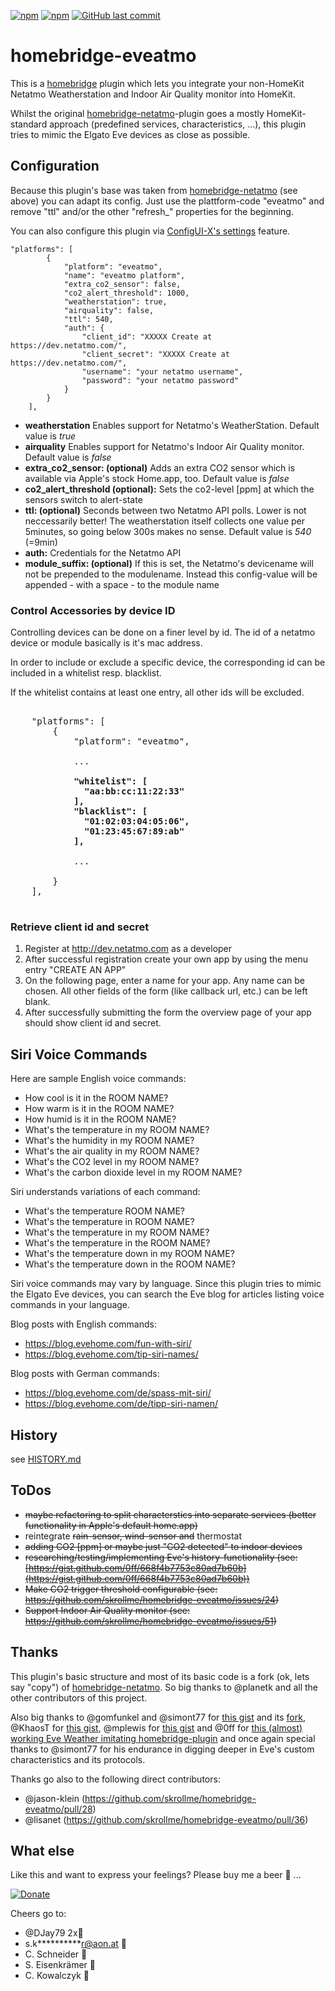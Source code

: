 [![npm](https://img.shields.io/npm/v/homebridge-eveatmo.svg?style=plastic)](https://www.npmjs.com/package/homebridge-eveatmo)
[![npm](https://img.shields.io/npm/dt/homebridge-eveatmo.svg?style=plastic)](https://www.npmjs.com/package/homebridge-eveatmo)
[![GitHub last commit](https://img.shields.io/github/last-commit/skrollme/homebridge-eveatmo.svg?style=plastic)](https://github.com/skrollme/homebridge-eveatmo)

# homebridge-eveatmo

This is a [homebridge](https://github.com/nfarina/homebridge) plugin which lets you integrate your non-HomeKit Netatmo Weatherstation and Indoor Air Quality monitor into HomeKit.

Whilst the original [homebridge-netatmo](https://github.com/planetk/homebridge-netatmo)-plugin goes a mostly HomeKit-standard approach (predefined services, characteristics, ...), this plugin tries to mimic the Elgato Eve devices as close as possible. 

## Configuration
Because this plugin's base was taken from [homebridge-netatmo](https://github.com/planetk/homebridge-netatmo) (see above) you can adapt its config. Just use the plattform-code "eveatmo" and remove "ttl" and/or the other "refresh_" properties for the beginning.

You can also configure this plugin via [ConfigUI-X's settings](https://github.com/oznu/homebridge-config-ui-x/wiki/Developers:-Plugin-Settings-GUI) feature. 

```
"platforms": [
        {
            "platform": "eveatmo",
            "name": "eveatmo platform",
            "extra_co2_sensor": false,
            "co2_alert_threshold": 1000,
            "weatherstation": true,
            "airquality": false,
            "ttl": 540,
            "auth": {
    	        "client_id": "XXXXX Create at https://dev.netatmo.com/",
                "client_secret": "XXXXX Create at https://dev.netatmo.com/",
                "username": "your netatmo username",
                "password": "your netatmo password"
            }
        }
    ],

```

- **weatherstation** Enables support for Netatmo's WeatherStation. Default value is *true*
- **airquality** Enables support for Netatmo's Indoor Air Quality monitor. Default value is *false*
- **extra_co2_sensor: (optional)** Adds an extra CO2 sensor which is available via Apple's stock Home.app, too. Default value is *false*
- **co2_alert_threshold (optional):** Sets the co2-level [ppm] at which the sensors switch to alert-state
- **ttl: (optional)** Seconds between two Netatmo API polls. Lower is not neccessarily better! The weatherstation itself collects one value per 5minutes, so going below 300s makes no sense. Default value is *540* (=9min)
- **auth:** Credentials for the Netatmo API
- **module_suffix: (optional)** If this is set, the Netatmo's devicename will not be prepended to the modulename. Instead this config-value will be appended - with a space - to the module name 

###  Control Accessories by device ID

Controlling devices can be done on a finer level by id. The id of a netatmo device or module basically is it's mac address.

In order to include or exclude a specific device, the corresponding id can be included in a whitelist resp. blacklist.

If the whitelist contains at least one entry, all other ids will be excluded.

<pre>

    "platforms": [
        {
            "platform": "eveatmo",
            
            ...
            
            <b>"whitelist": [
              "aa:bb:cc:11:22:33"
            ],
            "blacklist": [
              "01:02:03:04:05:06",
              "01:23:45:67:89:ab"
            ],</b>

            ...
            
        }
    ],

</pre>

### Retrieve client id and secret

1. Register at http://dev.netatmo.com as a developer
2. After successful registration create your own app by using the menu entry "CREATE AN APP"
3. On the following page, enter a name for your app. Any name can be chosen. All other fields of the form (like callback url, etc.) can be left blank.
4. After successfully submitting the form the overview page of your app should show client id and secret.

## Siri Voice Commands

Here are sample English voice commands:
- How cool is it in the ROOM NAME?
- How warm is it in the ROOM NAME?
- How humid is it in the ROOM NAME?
- What's the temperature in my ROOM NAME?
- What's the humidity in my ROOM NAME?
- What's the air quality in my ROOM NAME?
- What's the CO2 level in my ROOM NAME?
- What's the carbon dioxide level in my ROOM NAME?

Siri understands variations of each command:
- What's the temperature ROOM NAME?
- What's the temperature in ROOM NAME?
- What's the temperature in my ROOM NAME?
- What's the temperature in the ROOM NAME?
- What's the temperature down in my ROOM NAME?
- What's the temperature down in the ROOM NAME?

Siri voice commands may vary by language. Since this plugin tries to mimic the Elgato Eve devices, you can search the Eve blog for articles listing voice commands in your language.

Blog posts with English commands:
- https://blog.evehome.com/fun-with-siri/
- https://blog.evehome.com/tip-siri-names/

Blog posts with German commands:
- https://blog.evehome.com/de/spass-mit-siri/
- https://blog.evehome.com/de/tipp-siri-namen/

## History

see [HISTORY.md](https://github.com/skrollme/homebridge-eveatmo/blob/master/HISTORY.md)

## ToDos
- <del>maybe refactoring to split characterstics into separate services (better functionality in Apple's default home.app)</del>
- reintegrate <del>rain-sensor, wind-sensor and</del> thermostat
- <del>adding CO2 [ppm] or maybe just "CO2 detected" to indoor devices</del>
- <del>researching/testing/implementing Eve's history-functionality (see: [https://gist.github.com/0ff/668f4b7753c80ad7b60b](https://gist.github.com/0ff/668f4b7753c80ad7b60b))</del>
- <del>Make CO2 trigger threshold configurable (see: https://github.com/skrollme/homebridge-eveatmo/issues/24)</del>
- <del>Support Indoor Air Quality monitor (see: https://github.com/skrollme/homebridge-eveatmo/issues/51)</del>


## Thanks

This plugin's basic structure and most of its basic code is a fork (ok, lets say "copy") of [homebridge-netatmo](https://github.com/planetk/homebridge-netatmo). So big thanks to @planetk and all the other contributors of this project. 

Also big thanks to @gomfunkel and @simont77 for [this gist](https://gist.github.com/gomfunkel/b1a046d729757120907c) and its [fork](https://gist.github.com/simont77/3f4d4330fa55b83f8ca96388d9004e7d), @KhaosT for [this gist](https://gist.github.com/KhaosT/e365acfd589ce840a403), @mplewis for [this gist](https://gist.github.com/mplewis/def678dc4b6e63a86905) and @0ff for [this (almost) working Eve Weather imitating homebridge-plugin](https://gist.github.com/0ff/668f4b7753c80ad7b60b) and once again special thanks to @simont77 for his endurance in digging deeper in Eve's custom characteristics and its protocols.

Thanks go also to the following direct contributors:
- @jason-klein (https://github.com/skrollme/homebridge-eveatmo/pull/28)
- @lisanet (https://github.com/skrollme/homebridge-eveatmo/pull/36)

## What else

Like this and want to express your feelings? Please buy me a beer :beers: ...

[![Donate](https://img.shields.io/badge/Donate-PayPal-blue.svg)](https://www.paypal.me/skroll)

Cheers go to:
- @DJay79 2x:beers:
- s.k**********r@aon.at :beers:
- C. Schneider :beers:
- S. Eisenkrämer :beers:
- C. Kowalczyk :beers:



